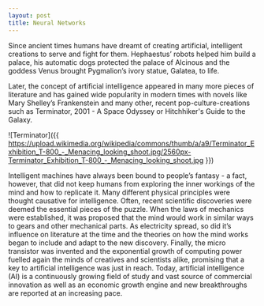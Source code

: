 ```yaml
---
layout: post
title: Neural Networks
---
```

Since ancient times humans have dreamt of creating artificial, intelligent creations to serve and fight for them. Hephaestus’ robots helped him build a palace, his automatic dogs protected the palace of Alcinous and the goddess Venus brought Pygmalion’s ivory statue, Galatea, to life.

Later, the concept of artificial intelligence appeared in many more pieces of literature and has gained wide popularity in modern times with novels like Mary Shelley’s Frankenstein and many other, recent pop-culture-creations such as Terminator, 2001 - A Space Odyssey or Hitchhiker's Guide to the Galaxy.

![Terminator]({{ https://upload.wikimedia.org/wikipedia/commons/thumb/a/a9/Terminator_Exhibition_T-800_-_Menacing_looking_shoot.jpg/2560px-Terminator_Exhibition_T-800_-_Menacing_looking_shoot.jpg }})

Intelligent machines have always been bound to people’s fantasy - a fact, however, that did not keep humans from exploring the inner workings of the mind and how to replicate it.
Many different physical principles were thought causative for intelligence. Often, recent scientific discoveries were deemed the essential pieces of the puzzle. When the laws of mechanics were established, it was proposed that the mind would work in similar ways to gears and other mechanical parts. As electricity spread, so did it’s influence on literature at the time and the theories on how the mind works began to include and adapt to the new discovery. Finally, the micro transistor was invented and the exponential growth of computing power fuelled again the minds of creatives and scientists alike, promising that a key to artificial intelligence was just in reach.
Today, artificial intelligence (AI) is a continuously growing field of study and vast source of commercial innovation as well as an economic growth engine and new breakthroughs are reported at an increasing pace.
